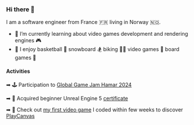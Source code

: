### Hi there 👋

I am a software engineer from France 🇫🇷 living in Norway 🇳🇴.

- 🌱 I’m currently learning about video games development and rendering engines 🎮
- 👟 I enjoy basketball 🏀 snowboard 🏂 biking 🚴‍♂️ video games 👾 board games 🎲

#### Activities

➡ 🕹️ Participation to [Global Game Jam Hamar 2024](https://hamar.gamejam.no/)

➡ 🏅 Acquired beginner Unreal Engine 5 [certificate](https://www.udemy.com/certificate/UC-be675e27-28d7-4d1a-b2b3-e75422305195/)

➡ 👾 Check out [my first video game](https://playcanv.as/p/5b4da0ee/) I coded within few weeks to discover [PlayCanvas](https://playcanvas.com/)




<!--
**hugo3m/hugo3m** is a ✨ _special_ ✨ repository because its `README.md` (this file) appears on your GitHub profile.

Here are some ideas to get you started:

- 🔭 I’m currently working on ...
- 🌱 I’m currently learning ...
- 👯 I’m looking to collaborate on ...
- 🤔 I’m looking for help with ...
- 💬 Ask me about ...
- 📫 How to reach me: ...
- 😄 Pronouns: ...
- ⚡ Fun fact: ...
-->
